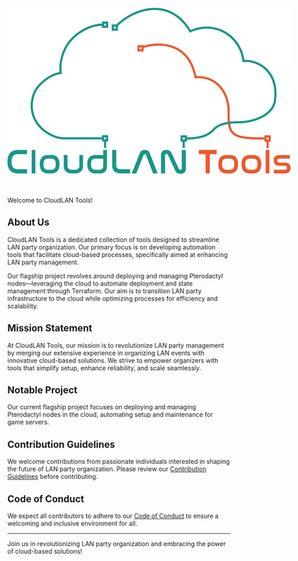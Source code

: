 <p align="center" width="100%" style="margin-bottom: 3rem">
  <img src="./assets/logo/cloudlan%20logo.png" style="max-width: 40rem;" alt="CloudLAN Tools logo" />
</p>

Welcome to CloudLAN Tools!

## About Us

CloudLAN Tools is a dedicated collection of tools designed to streamline LAN party organization. Our primary focus is on developing automation tools that facilitate cloud-based processes, specifically aimed at enhancing LAN party management.

Our flagship project revolves around deploying and managing Pterodactyl nodes—leveraging the cloud to automate deployment and state management through Terraform. Our aim is to transition LAN party infrastructure to the cloud while optimizing processes for efficiency and scalability.

## Mission Statement

At CloudLAN Tools, our mission is to revolutionize LAN party management by merging our extensive experience in organizing LAN events with innovative cloud-based solutions. We strive to empower organizers with tools that simplify setup, enhance reliability, and scale seamlessly.

## Notable Project

Our current flagship project focuses on deploying and managing Pterodactyl nodes in the cloud, automating setup and maintenance for game servers.

## Contribution Guidelines

We welcome contributions from passionate individuals interested in shaping the future of LAN party organization. Please review our [Contribution Guidelines](/CONTRIBUTING.md) before contributing.

## Code of Conduct

We expect all contributors to adhere to our [Code of Conduct](/CODE_OF_CONDUCT.md) to ensure a welcoming and inclusive environment for all.

---

Join us in revolutionizing LAN party organization and embracing the power of cloud-based solutions!
